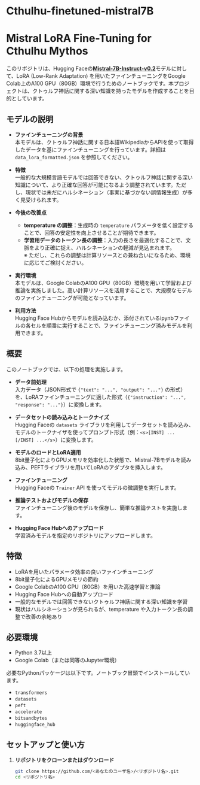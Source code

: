 # Cthulhu-finetuned-mistral7B

# Mistral LoRA Fine-Tuning for Cthulhu Mythos

このリポジトリは、Hugging Faceの[**Mistral-7B-Instruct-v0.2**](https://huggingface.co/mistralai/Mistral-7B-Instruct-v0.2)モデルに対して、LoRA (Low-Rank Adaptation) を用いたファインチューニングをGoogle Colab上のA100 GPU（80GB）環境で行うためのノートブックです。本プロジェクトは、クトゥルフ神話に関する深い知識を持ったモデルを作成することを目的としています。

## モデルの説明

- **ファインチューニングの背景**  
  本モデルは、クトゥルフ神話に関する日本語WikipediaからAPIを使って取得したデータを基にファインチューニングを行っています。詳細は `data_lora_formatted.json` を参照してください。

- **特徴**  
  一般的な大規模言語モデルでは回答できない、クトゥルフ神話に関する深い知識について、より正確な回答が可能になるよう調整されています。ただし、現状では未だにハルシネーション（事実に基づかない誤情報生成）が多く見受けられます。

- **今後の改善点**  
  - **temperature の調整**：生成時の `temperature` パラメータを低く設定することで、回答の安定性を向上させることが期待できます。  
  - **学習用データのトークン長の調整**：入力の長さを最適化することで、文脈をより正確に捉え、ハルシネーションの軽減が見込まれます。  
  ※ ただし、これらの調整は計算リソースとの兼ね合いになるため、環境に応じてご検討ください。

- **実行環境**  
  本モデルは、Google ColabのA100 GPU（80GB）環境を用いて学習および推論を実施しました。高い計算リソースを活用することで、大規模なモデルのファインチューニングが可能となっています。

- **利用方法**  
  Hugging Face Hubからモデルを読み込むか、添付されているipynbファイルの各セルを順番に実行することで、ファインチューニング済みモデルを利用できます。

## 概要

このノートブックでは、以下の処理を実施します。

- **データ前処理**  
  入力データ（JSON形式で `{"text": "...", "output": "..."}` の形式）を、LoRAファインチューニングに適した形式（`{"instruction": "...", "response": "..."}`）に変換します。

- **データセットの読み込みとトークナイズ**  
  Hugging Faceの `datasets` ライブラリを利用してデータセットを読み込み、モデルのトークナイザを使ってプロンプト形式（例：`<s>[INST] ... [/INST] ...</s>`）に変換します。

- **モデルのロードとLoRA適用**  
  8bit量子化によりGPUメモリを効率化した状態で、Mistral-7Bモデルを読み込み、PEFTライブラリを用いてLoRAのアダプタを挿入します。

- **ファインチューニング**  
  Hugging Faceの `Trainer` API を使ってモデルの微調整を実行します。

- **推論テストおよびモデルの保存**  
  ファインチューニング後のモデルを保存し、簡単な推論テストを実施します。

- **Hugging Face Hubへのアップロード**  
  学習済みモデルを指定のリポジトリにアップロードします。

## 特徴

- LoRAを用いたパラメータ効率の良いファインチューニング
- 8bit量子化によるGPUメモリの節約
- Google ColabのA100 GPU（80GB）を用いた高速学習と推論
- Hugging Face Hubへの自動アップロード
- 一般的なモデルでは回答できないクトゥルフ神話に関する深い知識を学習
- 現状はハルシネーションが見られるが、temperature や入力トークン長の調整で改善の余地あり

## 必要環境

- Python 3.7以上
- Google Colab（または同等のJupyter環境）

必要なPythonパッケージは以下です。ノートブック冒頭でインストールしています。

- `transformers`
- `datasets`
- `peft`
- `accelerate`
- `bitsandbytes`
- `huggingface_hub`

## セットアップと使い方

1. **リポジトリをクローンまたはダウンロード**

   ```bash
   git clone https://github.com/<あなたのユーザ名>/<リポジトリ名>.git
   cd <リポジトリ名>
